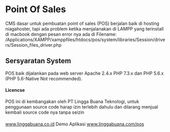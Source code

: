 # Point Of Sales
CMS dasar untuk pembuatan point of sales (POS) berjalan baik di hosting niagahoster, tapi ada problem ketika menjalanakan di LAMPP yang terinstall di macbook dengan pesan error nya ada di 
Filename: /Applications/XAMPP/xamppfiles/htdocs/pos/system/libraries/Session/drivers/Session_files_driver.php

## Sersyaratan System
POS baik dijalankan pada web server Apache 2.4.x PHP 7.3.x dan PHP 5.6.x (PHP 5.6-Native Not recommended).

#### Licencse 
POS ini di kembangakan oleh PT Lingga Buana Teknologi, untuk penggunaan source code harap izin terlebih dahulu dan dilarang menjual kembali source code nya tanpa seizin


####
www.linggabuana.co.id 
Demo Aplikasi www.linggabuana.com/pos



